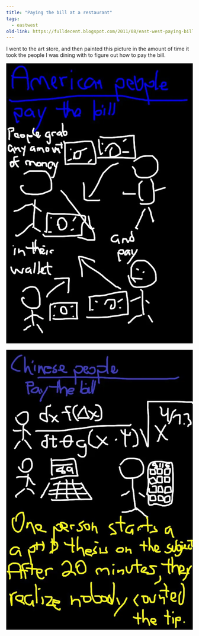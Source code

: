 ```yaml
---
title: "Paying the bill at a restaurant"
tags:
  - eastwest
old-link: https://fulldecent.blogspot.com/2011/08/east-west-paying-bill-at-restaurant.html
---
```


I went to the art store, and then painted this picture in the amount of time it took the people I was dining with to figure out how to pay the bill.

![Calculations](/assets/images/2011-08-19-east-west-paying-bill-at-restaurant.webp)

![Calculations](/assets/images/2011-08-19-east-west-paying-bill-at-restaurant-2.webp)
